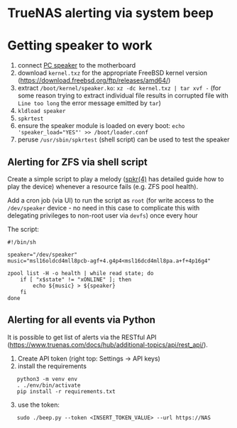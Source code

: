 
# TrueNAS alerting via system beep

# Getting speaker to work

1. connect [PC speaker](https://en.wikipedia.org/wiki/PC_speaker) to the motherboard
1. download `kernel.txz` for the appropriate FreeBSD kernel version (https://download.freebsd.org/ftp/releases/amd64/)
1. extract `/boot/kernel/speaker.ko`: `xz -dc kernel.txz | tar xvf -` (for some reason trying to extract individual file results in corrupted file with `Line too long` the error message emitted by `tar`)
1. `kldload speaker`
1. `spkrtest`
1. ensure the speaker module is loaded on every boot: `echo 'speaker_load="YES"' >> /boot/loader.conf`
1. peruse `/usr/sbin/spkrtest` (shell script) can be used to test the speaker

## Alerting for ZFS via shell script

Create a simple script to play a melody ([spkr(4)](https://www.freebsd.org/cgi/man.cgi?query=spkr&apropos=0&sektion=0&manpath=FreeBSD+12.2-RELEASE+and+Ports&arch=default&format=html) has detailed guide how to play the device) whenever a resource fails (e.g. ZFS pool health).

Add a cron job (via UI) to run the script as `root` (for write access to the `/dev/speaker` device - no need in this case to complicate this with delegating privileges to non-root user via `devfs`) once every hour

The script:
```shell
#!/bin/sh

speaker="/dev/speaker"
music="msl16oldcd4mll8pcb-agf+4.g4p4<msl16dcd4mll8pa.a+f+4p16g4"

zpool list -H -o health | while read state; do
	if [ "x$state" != "xONLINE" ]; then
		echo ${music} > ${speaker}
	fi
done
```

## Alerting for all events via Python

It is possible to get list of alerts via the RESTful API (https://www.truenas.com/docs/hub/additional-topics/api/rest_api/).

1. Create API token (right top: Settings -> API keys)
2. install the requirements
```
   python3 -m venv env
   . ./env/bin/activate
   pip install -r requirements.txt
```
3. use the token:
```
   sudo ./beep.py --token <INSERT_TOKEN_VALUE> --url https://NAS
```
